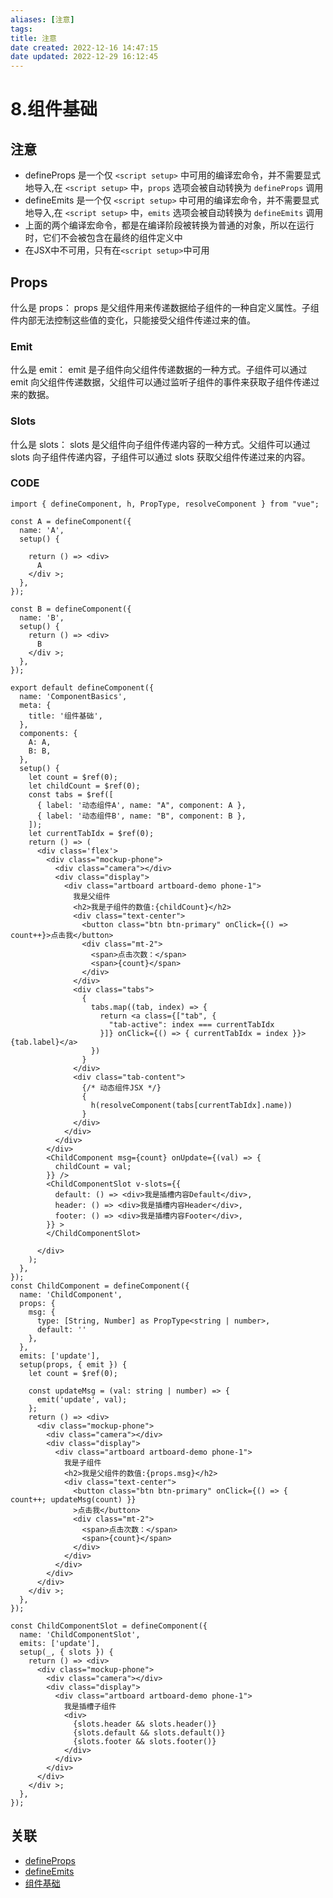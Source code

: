 ```yaml
---
aliases: [注意]
tags:
title: 注意
date created: 2022-12-16 14:47:15
date updated: 2022-12-29 16:12:45
---
```


# 8.组件基础

## 注意

- defineProps 是一个仅 `<script setup>` 中可用的编译宏命令，并不需要显式地导入,在 `<script setup>` 中，`props` 选项会被自动转换为 `defineProps` 调用
- defineEmits 是一个仅 `<script setup>` 中可用的编译宏命令，并不需要显式地导入,在 `<script setup>` 中，`emits` 选项会被自动转换为 `defineEmits` 调用
- 上面的两个编译宏命令，都是在编译阶段被转换为普通的对象，所以在运行时，它们不会被包含在最终的组件定义中
- 在JSX中不可用，只有在`<script setup>`中可用

## Props

什么是 props： props 是父组件用来传递数据给子组件的一种自定义属性。子组件内部无法控制这些值的变化，只能接受父组件传递过来的值。

### Emit

什么是 emit： emit 是子组件向父组件传递数据的一种方式。子组件可以通过 emit 向父组件传递数据，父组件可以通过监听子组件的事件来获取子组件传递过来的数据。

### Slots

什么是 slots： slots 是父组件向子组件传递内容的一种方式。父组件可以通过 slots 向子组件传递内容，子组件可以通过 slots 获取父组件传递过来的内容。

### CODE

```tsx
import { defineComponent, h, PropType, resolveComponent } from "vue";

const A = defineComponent({
  name: 'A',
  setup() {

    return () => <div>
      A
    </div >;
  },
});

const B = defineComponent({
  name: 'B',
  setup() {
    return () => <div>
      B
    </div >;
  },
});

export default defineComponent({
  name: 'ComponentBasics',
  meta: {
    title: '组件基础',
  },
  components: {
    A: A,
    B: B,
  },
  setup() {
    let count = $ref(0);
    let childCount = $ref(0);
    const tabs = $ref([
      { label: '动态组件A', name: "A", component: A },
      { label: '动态组件B', name: "B", component: B },
    ]);
    let currentTabIdx = $ref(0);
    return () => (
      <div class='flex'>
        <div class="mockup-phone">
          <div class="camera"></div>
          <div class="display">
            <div class="artboard artboard-demo phone-1">
              我是父组件
              <h2>我是子组件的数值:{childCount}</h2>
              <div class="text-center">
                <button class="btn btn-primary" onClick={() => count++}>点击我</button>
                <div class="mt-2">
                  <span>点击次数：</span>
                  <span>{count}</span>
                </div>
              </div>
              <div class="tabs">
                {
                  tabs.map((tab, index) => {
                    return <a class={["tab", {
                      "tab-active": index === currentTabIdx
                    }]} onClick={() => { currentTabIdx = index }}>{tab.label}</a>
                  })
                }
              </div>
              <div class="tab-content">
                {/* 动态组件JSX */}
                {
                  h(resolveComponent(tabs[currentTabIdx].name))
                }
              </div>
            </div>
          </div>
        </div>
        <ChildComponent msg={count} onUpdate={(val) => {
          childCount = val;
        }} />
        <ChildComponentSlot v-slots={{
          default: () => <div>我是插槽内容Default</div>,
          header: () => <div>我是插槽内容Header</div>,
          footer: () => <div>我是插槽内容Footer</div>,
        }} >
        </ChildComponentSlot>

      </div>
    );
  },
});
const ChildComponent = defineComponent({
  name: 'ChildComponent',
  props: {
    msg: {
      type: [String, Number] as PropType<string | number>,
      default: ''
    },
  },
  emits: ['update'],
  setup(props, { emit }) {
    let count = $ref(0);

    const updateMsg = (val: string | number) => {
      emit('update', val);
    };
    return () => <div>
      <div class="mockup-phone">
        <div class="camera"></div>
        <div class="display">
          <div class="artboard artboard-demo phone-1">
            我是子组件
            <h2>我是父组件的数值:{props.msg}</h2>
            <div class="text-center">
              <button class="btn btn-primary" onClick={() => { count++; updateMsg(count) }}
              >点击我</button>
              <div class="mt-2">
                <span>点击次数：</span>
                <span>{count}</span>
              </div>
            </div>
          </div>
        </div>
      </div>
    </div >;
  },
});

const ChildComponentSlot = defineComponent({
  name: 'ChildComponentSlot',
  emits: ['update'],
  setup(_, { slots }) {
    return () => <div>
      <div class="mockup-phone">
        <div class="camera"></div>
        <div class="display">
          <div class="artboard artboard-demo phone-1">
            我是插槽子组件
            <div>
              {slots.header && slots.header()}
              {slots.default && slots.default()}
              {slots.footer && slots.footer()}
            </div>
          </div>
        </div>
      </div>
    </div >;
  },
});
```

## 关联

- [defineProps](https://v3.cn.vuejs.org/api/sfc-script-setup.html#defineprops)
- [defineEmits](https://v3.cn.vuejs.org/api/sfc-script-setup.html#defineemits)
- [组件基础](https://v3.cn.vuejs.org/guide/component-basics.html#%E7)
